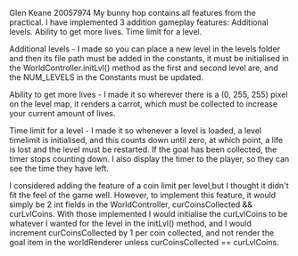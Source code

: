 Glen Keane 20057974
My bunny hop contains all features from the practical.
I have implemented 3 addition gameplay features:
Additional levels.
Ability to get more lives.
Time limit for a level.

Additional levels - I made so you can place a new level in the levels
folder and then its file path must be added in the constants, it must
be initialised in the WorldController.initLvl() method as the first
and second level are, and the NUM_LEVELS in the Constants must be updated.

Ability to get more lives - I made it so wherever there is a (0, 255, 255)
pixel on the level map, it renders a carrot, which must be collected to
increase your current amount of lives.

Time limit for a level - I made it so whenever a level is loaded, a level
timelimit is initialised, and this counts down until zero, at which point,
a life is lost and the level must be restarted. If the goal has been 
collected, the timer stops counting down. I also display the timer to the
player, so they can see the time they have left.

I considered adding the feature of a coin limit per level,but I thought
it didn't fit the feel of the game well. However, to implement this 
feature, it would simply be 2 int fields in the WorldController, 
curCoinsCollected && curLvlCoins. With those implemented I would initialise 
the curLvlCoins to be whatever I wanted for the level in the initLvl() 
method, and I would increment curCoinsCollected by 1 per coin collected, 
and not render the goal item in the worldRenderer unless 
curCoinsCollected == curLvlCoins.
